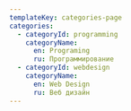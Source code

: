 ```yaml
---
templateKey: categories-page
categories:
  - categoryId: programming
    categoryName:
      en: Programing
      ru: Программирование
  - categoryId: webdesign
    categoryName:
      en: Web Design
      ru: Веб дизайн
---
```


